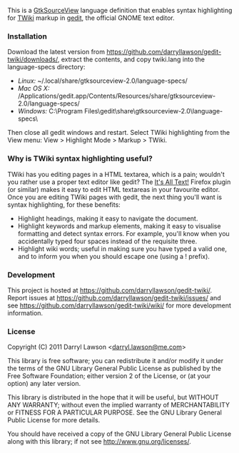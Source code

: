 This is a [GtkSourceView](http://projects.gnome.org/gtksourceview/) language
definition that enables syntax highlighting for [TWiki](http://twiki.org/)
markup in [gedit](http://projects.gnome.org/gedit/), the official GNOME text
editor.

### Installation

Download the latest version from
https://github.com/darryllawson/gedit-twiki/downloads/, extract the contents,
and copy twiki.lang into the language-specs directory:

* *Linux:* ~/.local/share/gtksourceview-2.0/language-specs/
* *Mac OS X:* /Applications/gedit.app/Contents/Resources/share/gtksourceview-2.0/language-specs/
* *Windows:* C:\Program Files\gedit\share\gtksourceview-2.0\language-specs\

Then close all gedit windows and restart. Select TWiki
highlighting from the View menu: View > Highlight Mode > Markup > TWiki.


### Why is TWiki syntax highlighting useful?

TWiki has you editing pages in a HTML textarea, which is a pain; wouldn't you
rather use a proper text editor like gedit? The
[It's All Text!](https://addons.mozilla.org/en-US/firefox/addon/its-all-text/)
Firefox plugin (or similar) makes it easy to edit HTML textareas in your
favourite editor. Once you are editing TWiki pages with gedit, the next thing
you'll want is syntax highlighting, for these benefits:

* Highlight headings, making it easy to navigate the document.
* Highlight keywords and markup elements, making it easy to visualise
  formatting and detect syntax errors. For example, you'll know when you
  accidentally typed four spaces instead of the requisite three.
* Highlight wiki words; useful in making sure you have typed a valid one, and
  to inform you when you should escape one (using a ! prefix).


### Development

This project is hosted at https://github.com/darryllawson/gedit-twiki/.
Report issues at https://github.com/darryllawson/gedit-twiki/issues/
and see https://github.com/darryllawson/gedit-twiki/wiki/ for more
development information.


### License

Copyright (C) 2011 Darryl Lawson &lt;darryl.lawson@me.com&gt;

This library is free software; you can redistribute it and/or
modify it under the terms of the GNU Library General Public
License as published by the Free Software Foundation; either
version 2 of the License, or (at your option) any later version.

This library is distributed in the hope that it will be useful,
but WITHOUT ANY WARRANTY; without even the implied warranty of
MERCHANTABILITY or FITNESS FOR A PARTICULAR PURPOSE.  See the GNU
Library General Public License for more details.

You should have received a copy of the GNU Library General Public
License along with this library; if not see
http://www.gnu.org/licenses/.
